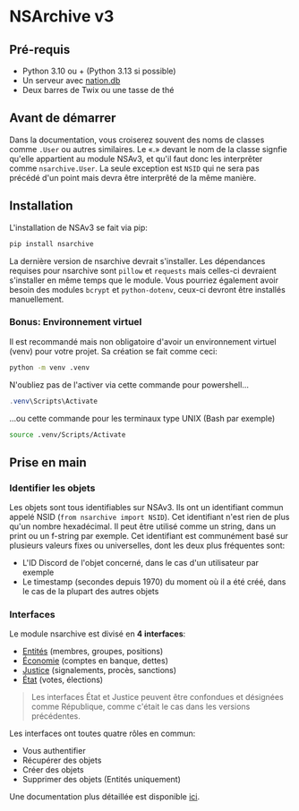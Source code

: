 # NSArchive v3

## Pré-requis

- Python 3.10 ou + (Python 3.13 si possible)
- Un serveur avec [nation.db](https://github.com/1nserv/nation-db)
- Deux barres de Twix ou une tasse de thé


## Avant de démarrer

Dans la documentation, vous croiserez souvent des noms de classes comme `.User` ou autres similaires. Le «.» devant le nom de la classe signfie qu'elle appartient au module NSAv3, et qu'il faut donc les interprêter comme `nsarchive.User`. La seule exception est `NSID` qui ne sera pas précédé d'un point mais devra être interprêté de la même manière.


## Installation

L'installation de NSAv3 se fait via pip:

```sh
pip install nsarchive
```

La dernière version de nsarchive devrait s'installer. Les dépendances requises pour nsarchive sont `pillow` et `requests` mais celles-ci devraient s'installer en même temps que le module. Vous pourriez également avoir besoin des modules `bcrypt` et `python-dotenv`, ceux-ci devront être installés manuellement.


### Bonus: Environnement virtuel

Il est recommandé mais non obligatoire d'avoir un environnement virtuel (venv) pour votre projet. Sa création se fait comme ceci:

```sh
python -m venv .venv
```

N'oubliez pas de l'activer via cette commande pour powershell...

```ps1
.venv\Scripts\Activate
```

...ou cette commande pour les terminaux type UNIX (Bash par exemple)

```sh
source .venv/Scripts/Activate
```

## Prise en main

### Identifier les objets

Les objets sont tous identifiables sur NSAv3. Ils ont un identifiant commun appelé NSID (`from nsarchive import NSID`). Cet identifiant n'est rien de plus qu'un nombre hexadécimal. Il peut être utilisé comme un string, dans un print ou un f-string par exemple. Cet identifiant est communément basé sur plusieurs valeurs fixes ou universelles, dont les deux plus fréquentes sont:
- L'ID Discord de l'objet concerné, dans le cas d'un utilisateur par exemple
- Le timestamp (secondes depuis 1970) du moment où il a été créé, dans le cas de la plupart des autres objets


### Interfaces

Le module nsarchive est divisé en **4 interfaces**:
- [Entités](/docs/interfaces/entities.md) (membres, groupes, positions)
- [Économie](/docs/interfaces/economy.md) (comptes en banque, dettes)
- [Justice](/docs/interfaces/justice.md) (signalements, procès, sanctions)
- [État](/docs/interfaces/state.md) (votes, élections)

> Les interfaces État et Justice peuvent être confondues et désignées comme République, comme c'était le cas dans les versions précédentes.


Les interfaces ont toutes quatre rôles en commun:
- Vous authentifier
- Récupérer des objets
- Créer des objets
- Supprimer des objets (Entités uniquement)

Une documentation plus détaillée est disponible [ici](/docs/interfaces/README.md).